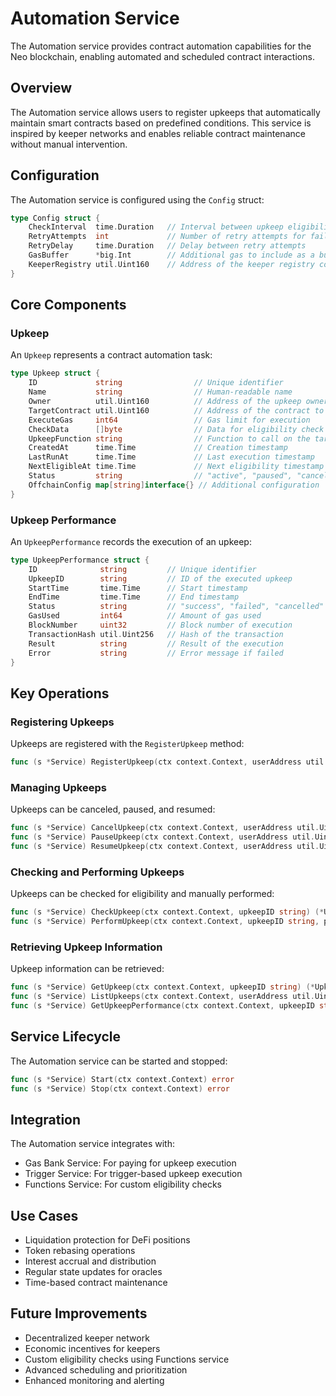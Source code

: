 # Automation Service

The Automation service provides contract automation capabilities for the Neo blockchain, enabling automated and scheduled contract interactions.

## Overview

The Automation service allows users to register upkeeps that automatically maintain smart contracts based on predefined conditions. This service is inspired by keeper networks and enables reliable contract maintenance without manual intervention.

## Configuration

The Automation service is configured using the `Config` struct:

```go
type Config struct {
    CheckInterval  time.Duration   // Interval between upkeep eligibility checks
    RetryAttempts  int             // Number of retry attempts for failed upkeeps
    RetryDelay     time.Duration   // Delay between retry attempts
    GasBuffer      *big.Int        // Additional gas to include as a buffer
    KeeperRegistry util.Uint160    // Address of the keeper registry contract
}
```

## Core Components

### Upkeep

An `Upkeep` represents a contract automation task:

```go
type Upkeep struct {
    ID             string                // Unique identifier
    Name           string                // Human-readable name
    Owner          util.Uint160          // Address of the upkeep owner
    TargetContract util.Uint160          // Address of the contract to maintain
    ExecuteGas     int64                 // Gas limit for execution
    CheckData      []byte                // Data for eligibility check
    UpkeepFunction string                // Function to call on the target contract
    CreatedAt      time.Time             // Creation timestamp
    LastRunAt      time.Time             // Last execution timestamp
    NextEligibleAt time.Time             // Next eligibility timestamp
    Status         string                // "active", "paused", "cancelled"
    OffchainConfig map[string]interface{} // Additional configuration
}
```

### Upkeep Performance

An `UpkeepPerformance` records the execution of an upkeep:

```go
type UpkeepPerformance struct {
    ID              string         // Unique identifier
    UpkeepID        string         // ID of the executed upkeep
    StartTime       time.Time      // Start timestamp
    EndTime         time.Time      // End timestamp
    Status          string         // "success", "failed", "cancelled"
    GasUsed         int64          // Amount of gas used
    BlockNumber     uint32         // Block number of execution
    TransactionHash util.Uint256   // Hash of the transaction
    Result          string         // Result of the execution
    Error           string         // Error message if failed
}
```

## Key Operations

### Registering Upkeeps

Upkeeps are registered with the `RegisterUpkeep` method:

```go
func (s *Service) RegisterUpkeep(ctx context.Context, userAddress util.Uint160, upkeep *Upkeep) (bool, error)
```

### Managing Upkeeps

Upkeeps can be canceled, paused, and resumed:

```go
func (s *Service) CancelUpkeep(ctx context.Context, userAddress util.Uint160, upkeepID string) (bool, error)
func (s *Service) PauseUpkeep(ctx context.Context, userAddress util.Uint160, upkeepID string) (bool, error)
func (s *Service) ResumeUpkeep(ctx context.Context, userAddress util.Uint160, upkeepID string) (bool, error)
```

### Checking and Performing Upkeeps

Upkeeps can be checked for eligibility and manually performed:

```go
func (s *Service) CheckUpkeep(ctx context.Context, upkeepID string) (*UpkeepCheck, error)
func (s *Service) PerformUpkeep(ctx context.Context, upkeepID string, performData []byte) (*UpkeepPerformance, error)
```

### Retrieving Upkeep Information

Upkeep information can be retrieved:

```go
func (s *Service) GetUpkeep(ctx context.Context, upkeepID string) (*Upkeep, error)
func (s *Service) ListUpkeeps(ctx context.Context, userAddress util.Uint160) ([]*Upkeep, error)
func (s *Service) GetUpkeepPerformance(ctx context.Context, upkeepID string) ([]*UpkeepPerformance, error)
```

## Service Lifecycle

The Automation service can be started and stopped:

```go
func (s *Service) Start(ctx context.Context) error
func (s *Service) Stop(ctx context.Context) error
```

## Integration

The Automation service integrates with:

- Gas Bank Service: For paying for upkeep execution
- Trigger Service: For trigger-based upkeep execution
- Functions Service: For custom eligibility checks

## Use Cases

- Liquidation protection for DeFi positions
- Token rebasing operations
- Interest accrual and distribution
- Regular state updates for oracles
- Time-based contract maintenance

## Future Improvements

- Decentralized keeper network
- Economic incentives for keepers
- Custom eligibility checks using Functions service
- Advanced scheduling and prioritization
- Enhanced monitoring and alerting